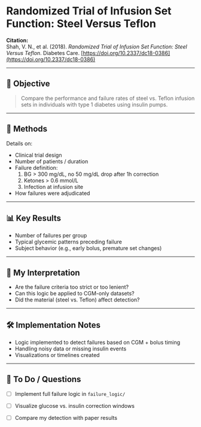 # Randomized Trial of Infusion Set Function: Steel Versus Teflon

**Citation:**  
Shah, V. N., et al. (2018). *Randomized Trial of Infusion Set Function: Steel Versus Teflon*. Diabetes Care. [https://doi.org/10.2337/dc18-0386](https://doi.org/10.2337/dc18-0386)

---

## 🧠 Objective

> Compare the performance and failure rates of steel vs. Teflon infusion sets in individuals with type 1 diabetes using insulin pumps.

---

## 🧪 Methods

Details on:
- Clinical trial design
- Number of patients / duration
- Failure definition:
  1. BG > 300 mg/dL, no 50 mg/dL drop after 1h correction
  2. Ketones > 0.6 mmol/L
  3. Infection at infusion site
- How failures were adjudicated

---

## 📊 Key Results

- Number of failures per group
- Typical glycemic patterns preceding failure
- Subject behavior (e.g., early bolus, premature set changes)

---

## 🧩 My Interpretation

- Are the failure criteria too strict or too lenient?
- Can this logic be applied to CGM-only datasets?
- Did the material (steel vs. Teflon) affect detection?

---

## 🛠️ Implementation Notes

- Logic implemented to detect failures based on CGM + bolus timing
- Handling noisy data or missing insulin events
- Visualizations or timelines created

---

## 📌 To Do / Questions

- [ ] Implement full failure logic in `failure_logic/`
- [ ] Visualize glucose vs. insulin correction windows
- [ ] Compare my detection with paper results

